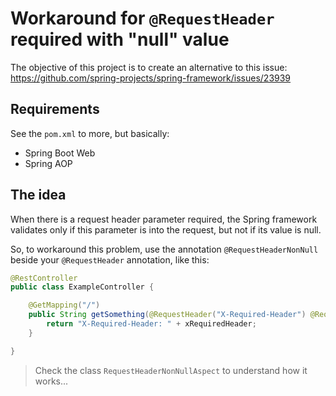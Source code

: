 # Workaround for `@RequestHeader` required with "null" value

The objective of this project is to create an alternative to this issue: 
https://github.com/spring-projects/spring-framework/issues/23939

## Requirements
See the `pom.xml` to more, but basically:
* Spring Boot Web
* Spring AOP

## The idea

When there is a request header parameter required, the Spring framework validates only if this parameter is into the request, but not if its value is null.

So, to workaround this problem, use the annotation `@RequestHeaderNonNull` beside your `@RequestHeader` annotation, like this:

```java
@RestController
public class ExampleController {

    @GetMapping("/")
    public String getSomething(@RequestHeader("X-Required-Header") @RequestHeaderNonNull String xRequiredHeader) {
        return "X-Required-Header: " + xRequiredHeader;
    }

}
```

> Check the class `RequestHeaderNonNullAspect` to understand how it works...
